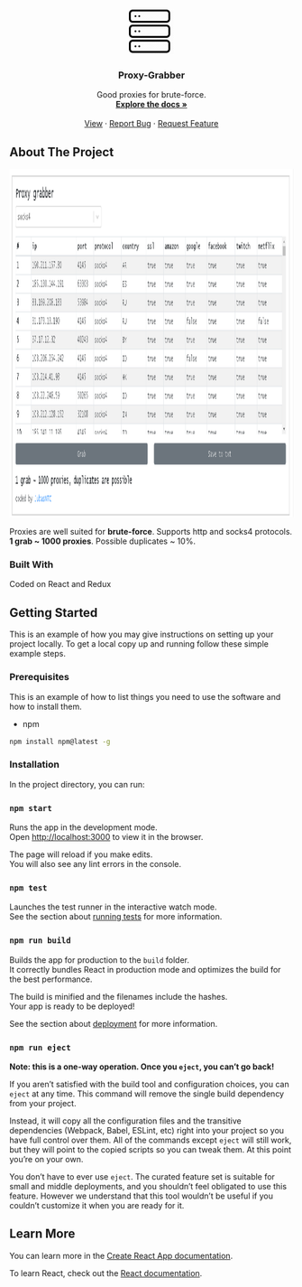 <!-- PROJECT LOGO -->
<br />
<p align="center">
  <a href="https://github.com/JubasNTC/proxy-grabber">
    <img src="/docs-images/logo-project.png" alt="Logo" width="80" height="80">
  </a>

  <h3 align="center">Proxy-Grabber</h3>

  <p align="center">
    Good proxies for brute-force.
    <br />
    <a href="https://github.com/JubasNTC/proxy-grabber/blob/master/README.md"><strong>Explore the docs »</strong></a>
    <br />
    <br />
    <a href="https://sapogi-grabber.000webhostapp.com/">View</a>
    ·
    <a href="https://github.com/JubasNTC/proxy-grabber/issues">Report Bug</a>
    ·
    <a href="https://github.com/JubasNTC/proxy-grabber/issues">Request Feature</a>
  </p>
</p>

<!-- ABOUT THE PROJECT -->
## About The Project

<img src="/docs-images/src-soft.png" alt="Logo" width="900" height="617">

Proxies are well suited for **brute-force**. Supports http and socks4 protocols. **1 grab ~ 1000 proxies**. Possible duplicates ~ 10%.

### Built With
Coded on React and Redux

<!-- GETTING STARTED -->
## Getting Started

This is an example of how you may give instructions on setting up your project locally.
To get a local copy up and running follow these simple example steps.

### Prerequisites

This is an example of how to list things you need to use the software and how to install them.
* npm
```sh
npm install npm@latest -g
```

### Installation

In the project directory, you can run:

### `npm start`

Runs the app in the development mode.<br>
Open [http://localhost:3000](http://localhost:3000) to view it in the browser.

The page will reload if you make edits.<br>
You will also see any lint errors in the console.

### `npm test`

Launches the test runner in the interactive watch mode.<br>
See the section about [running tests](https://facebook.github.io/create-react-app/docs/running-tests) for more information.

### `npm run build`

Builds the app for production to the `build` folder.<br>
It correctly bundles React in production mode and optimizes the build for the best performance.

The build is minified and the filenames include the hashes.<br>
Your app is ready to be deployed!

See the section about [deployment](https://facebook.github.io/create-react-app/docs/deployment) for more information.

### `npm run eject`

**Note: this is a one-way operation. Once you `eject`, you can’t go back!**

If you aren’t satisfied with the build tool and configuration choices, you can `eject` at any time. This command will remove the single build dependency from your project.

Instead, it will copy all the configuration files and the transitive dependencies (Webpack, Babel, ESLint, etc) right into your project so you have full control over them. All of the commands except `eject` will still work, but they will point to the copied scripts so you can tweak them. At this point you’re on your own.

You don’t have to ever use `eject`. The curated feature set is suitable for small and middle deployments, and you shouldn’t feel obligated to use this feature. However we understand that this tool wouldn’t be useful if you couldn’t customize it when you are ready for it.

## Learn More

You can learn more in the [Create React App documentation](https://facebook.github.io/create-react-app/docs/getting-started).

To learn React, check out the [React documentation](https://reactjs.org/).
